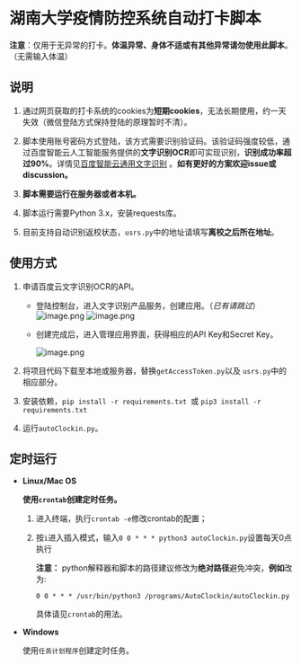 # 湖南大学疫情防控系统自动打卡脚本

**注意**：仅用于无异常的打卡。**体温异常、身体不适或有其他异常请勿使用此脚本**。（无需输入体温）



## 说明

1. 通过网页获取的打卡系统的cookies为**短期cookies**，无法长期使用，约一天失效（微信登陆方式保持登陆的原理暂时不清）。

2. 脚本使用账号密码方式登陆，该方式需要识别验证码。该验证码强度较低，通过百度智能云人工智能服务提供的**文字识别OCR**即可实现识别，**识别成功率超过90%**。详情见[百度智能云通用文字识别](https://cloud.baidu.com/product/ocr/general) 。**如有更好的方案欢迎issue或discussion。**

3. **脚本需要运行在服务器或者本机。**

4. 脚本运行需要Python 3.x，安装requests库。

5. 目前支持自动识别返校状态，`usrs.py`中的地址请填写**离校之后所在地址**。

    

## 使用方式

1. 申请百度云文字识别OCR的API。

   - 登陆控制台，进入文字识别产品服务，创建应用。（*已有请跳过*）![image.png](https://i.loli.net/2021/02/28/r19UZxVuMvFDLeC.png)
     ![image.png](https://i.loli.net/2021/02/28/DCb7wY2kQ98OfsT.png)

   - 创建完成后，进入管理应用界面，获得相应的API Key和Secret Key。

     ![image.png](https://i.loli.net/2021/02/28/PL2uozrVWiwNdDX.png)

2. 将项目代码下载至本地或服务器，替换`getAccessToken.py`以及 `usrs.py`中的相应部分。
3. 安装依赖，`pip install -r requirements.txt `或 `pip3 install -r requirements.txt`
4. 运行`autoClockin.py`。

## 定时运行

- **Linux/Mac OS**

  **使用`crontab`创建定时任务。**

  1. 进入终端，执行`crontab -e`修改crontab的配置；

  2. 按`i`进入插入模式，输入`0 0 * * * python3 autoClockin.py`设置每天0点执行

     **注意：** python解释器和脚本的路径建议修改为**绝对路径**避免冲突，**例如**改为:

     `0 0 * * * /usr/bin/python3 /programs/AutoClockin/autoClockin.py`

     具体请见`crontab`的用法。

- **Windows**

  使用`任务计划程序`创建定时任务。
  
  

